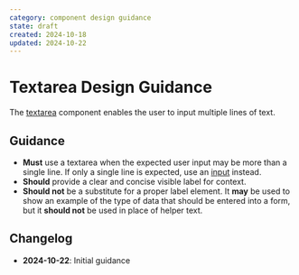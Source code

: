 ```yaml
---
category: component design guidance
state: draft
created: 2024-10-18
updated: 2024-10-22
---
```


# Textarea Design Guidance

The [textarea](https://clarity.design/documentation/textarea) component enables the user to input multiple lines of text.

## Guidance

- **Must** use a textarea when the expected user input may be more than a single line. If only a single line is expected, use an [input](https://clarity.design/documentation/input) instead.
- **Should** provide a clear and concise visible label for context.
- **Should not** be a substitute for a proper label element. It **may** be used to show an example of the type of data that should be entered into a form, but it **should not** be used in place of helper text.


## Changelog

- **2024-10-22**: Initial guidance